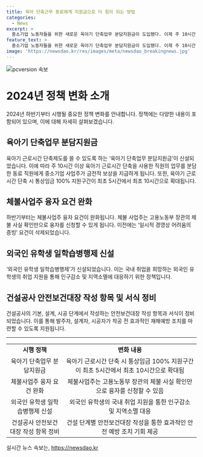 ```yaml
---
title: 육아 단축근무 동료에게 지원금으로 더 힘이 되는 방법
categories:
  - News
excerpt: >
  중소기업 노동자들을 위한 새로운 육아기 단축업무 분담지원금이 도입됐다. 이제 주 10시간 이상 육아기 근로시간을 단축한 직원의 업무를 동료가 도와주면 사업주는 정부로부터 금전적 보상을 받을 수 있다. 또한 체불사업주 융자 요건이 완화되고, 외국인 유학생의 취업을 지원하는 외국인 유학생 일학습병행제가 신설된다. 또한 건설공사의 안전보건대장 작성 항목과 서식이 정비되어 효과적인 재해예방을 위한 조치를 강화한다. (총 150자)
feature_text: >
  중소기업 노동자들을 위한 새로운 육아기 단축업무 분담지원금이 도입됐다. 이제 주 10시간 이상 육아기 근로시간을 단축한 직원의 업무를 동료가 도와주면 사업주는 정부로부터 금전적 보상을 받을 수 있다. 또한 체불사업주 융자 요건이 완화되고, 외국인 유학생의 취업을 지원하는 외국인 유학생 일학습병행제가 신설된다. 또한 건설공사의 안전보건대장 작성 항목과 서식이 정비되어 효과적인 재해예방을 위한 조치를 강화한다. (총 150자)
image: 'https://newsdao.kr/res/images/meta/newsdao_breakingnews.jpg'
---
```


<p><img src="https://newsdao.kr/res/images/meta/newsdao_breakingnews.jpg" alt="pcversion 속보" /></p>

<h1>2024년 정책 변화 소개</h1>

<p data-ke-size="size16">2024년 하반기부터 시행될 중요한 정책 변화를 안내합니다. 정책에는 다양한 내용이 포함되어 있으며, 이에 대해 자세히 살펴보겠습니다.</p>

<h2>육아기 단축업무 분담지원금</h2>

<p data-ke-size="size16">육아기 근로시간 단축제도를 쓸 수 있도록 하는 ‘육아기 단축업무 분담지원금’이 신설되었습니다. 이에 따라 주 10시간 이상 육아기 근로시간 단축을 사용한 직원의 업무를 분담한 동료 직원에게 중소기업 사업주가 금전적 보상을 지급하게 됩니다. 또한, 육아기 근로시간 단축 시 통상임금 100% 지원구간이 최초 5시간에서 최초 10시간으로 확대됩니다.</p>

<h2>체불사업주 융자 요건 완화</h2>

<p data-ke-size="size16">하반기부터는 체불사업주 융자 요건이 완화됩니다. 체불 사업주는 고용노동부 장관의 체불 사실 확인만으로 융자를 신청할 수 있게 됩니다. 이전에는 ‘일시적 경영상 어려움의 증빙’ 요건이 삭제되었습니다.</p>

<h2>외국인 유학생 일학습병행제 신설</h2>

<p data-ke-size="size16">‘외국인 유학생 일학습병행제’가 신설되었습니다. 이는 국내 취업을 희망하는 외국인 유학생의 취업 지원을 통해 인구감소 및 지역소멸에 대응하기 위한 정책입니다.</p>

<h2>건설공사 안전보건대장 작성 항목 및 서식 정비</h2>

<p data-ke-size="size16">건설공사의 기본, 설계, 시공 단계에서 작성하는 안전보건대장 작성 항목과 서식이 정비되었습니다. 이를 통해 발주자, 설계자, 시공자가 착공 전 효과적인 재해예방 조치를 마련할 수 있도록 지원됩니다.</p>

<hr>

<table>
  <tr>
    <td style="text-align: center; height: 17px;"><b>시행 정책</b></td>
    <td style="text-align: center; height: 17px;"><b>변화 내용</b></td>
  </tr>
  <tr>
    <td style="text-align: center; height: 17px;">육아기 단축업무 분담지원금</td>
    <td style="text-align: center; height: 17px;">육아기 근로시간 단축 시 통상임금 100% 지원구간이 최초 5시간에서 최초 10시간으로 확대됨</td>
  </tr>
  <tr>
    <td style="text-align: center; height: 17px;">체불사업주 융자 요건 완화</td>
    <td style="text-align: center; height: 17px;">체불사업주는 고용노동부 장관의 체불 사실 확인만으로 융자를 신청할 수 있음</td>
  </tr>
  <tr>
    <td style="text-align: center; height: 17px;">외국인 유학생 일학습병행제 신설</td>
    <td style="text-align: center; height: 17px;">외국인 유학생의 국내 취업 지원을 통한 인구감소 및 지역소멸 대응</td>
  </tr>
  <tr>
    <td style="text-align: center; height: 17px;">건설공사 안전보건대장 작성 항목 정비</td>
    <td style="text-align: center; height: 17px;">건설 단계별 안전보건대장 작성을 통한 효과적인 안전 예방 조치 기회 제공</td>
  </tr>
</table>
실시간 뉴스 속보는, <a href="https://newsdao.kr" rel="dofollow">https://newsdao.kr</a>


